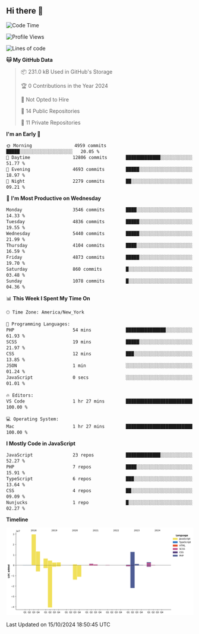 ## Hi there 👋

<!--START_SECTION:waka-->
![Code Time](http://img.shields.io/badge/Code%20Time-302%20hrs%2022%20mins-blue)

![Profile Views](http://img.shields.io/badge/Profile%20Views-0-blue)

![Lines of code](https://img.shields.io/badge/From%20Hello%20World%20I%27ve%20Written-79.6%20million%20lines%20of%20code-blue)

**🐱 My GitHub Data** 

> 📦 231.0 kB Used in GitHub's Storage 
 > 
> 🏆 0 Contributions in the Year 2024
 > 
> 🚫 Not Opted to Hire
 > 
> 📜 14 Public Repositories 
 > 
> 🔑 11 Private Repositories 
 > 
**I'm an Early 🐤** 

```text
🌞 Morning                4959 commits        █████░░░░░░░░░░░░░░░░░░░░   20.05 % 
🌆 Daytime                12806 commits       █████████████░░░░░░░░░░░░   51.77 % 
🌃 Evening                4693 commits        █████░░░░░░░░░░░░░░░░░░░░   18.97 % 
🌙 Night                  2279 commits        ██░░░░░░░░░░░░░░░░░░░░░░░   09.21 % 
```
📅 **I'm Most Productive on Wednesday** 

```text
Monday                   3546 commits        ████░░░░░░░░░░░░░░░░░░░░░   14.33 % 
Tuesday                  4836 commits        █████░░░░░░░░░░░░░░░░░░░░   19.55 % 
Wednesday                5440 commits        █████░░░░░░░░░░░░░░░░░░░░   21.99 % 
Thursday                 4104 commits        ████░░░░░░░░░░░░░░░░░░░░░   16.59 % 
Friday                   4873 commits        █████░░░░░░░░░░░░░░░░░░░░   19.70 % 
Saturday                 860 commits         █░░░░░░░░░░░░░░░░░░░░░░░░   03.48 % 
Sunday                   1078 commits        █░░░░░░░░░░░░░░░░░░░░░░░░   04.36 % 
```


📊 **This Week I Spent My Time On** 

```text
🕑︎ Time Zone: America/New_York

💬 Programming Languages: 
PHP                      54 mins             ███████████████░░░░░░░░░░   61.93 % 
SCSS                     19 mins             █████░░░░░░░░░░░░░░░░░░░░   21.97 % 
CSS                      12 mins             ███░░░░░░░░░░░░░░░░░░░░░░   13.85 % 
JSON                     1 min               ░░░░░░░░░░░░░░░░░░░░░░░░░   01.24 % 
JavaScript               0 secs              ░░░░░░░░░░░░░░░░░░░░░░░░░   01.01 % 

🔥 Editors: 
VS Code                  1 hr 27 mins        █████████████████████████   100.00 % 

💻 Operating System: 
Mac                      1 hr 27 mins        █████████████████████████   100.00 % 
```

**I Mostly Code in JavaScript** 

```text
JavaScript               23 repos            █████████████░░░░░░░░░░░░   52.27 % 
PHP                      7 repos             ████░░░░░░░░░░░░░░░░░░░░░   15.91 % 
TypeScript               6 repos             ███░░░░░░░░░░░░░░░░░░░░░░   13.64 % 
CSS                      4 repos             ██░░░░░░░░░░░░░░░░░░░░░░░   09.09 % 
Nunjucks                 1 repo              █░░░░░░░░░░░░░░░░░░░░░░░░   02.27 % 
```



**Timeline**

![Lines of Code chart](https://raw.githubusercontent.com/wilbertcaba/wilbertcaba/main/assets/bar_graph.png)


 Last Updated on 15/10/2024 18:50:45 UTC
<!--END_SECTION:waka-->

<!--
**wilbertcaba/wilbertcaba** is a ✨ _special_ ✨ repository because its `README.md` (this file) appears on your GitHub profile.

Here are some ideas to get you started:

- 🔭 I’m currently working on ...
- 🌱 I’m currently learning ...
- 👯 I’m looking to collaborate on ...
- 🤔 I’m looking for help with ...
- 💬 Ask me about ...
- 📫 How to reach me: ...
- 😄 Pronouns: ...
- ⚡ Fun fact: ...
-->
